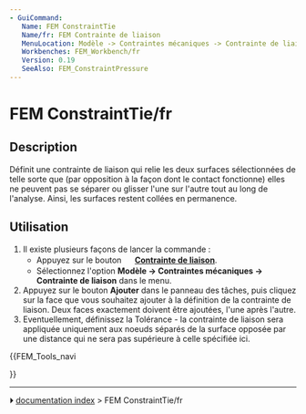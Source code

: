 ```yaml
---
- GuiCommand:
   Name: FEM ConstraintTie
   Name/fr: FEM Contrainte de liaison
   MenuLocation: Modèle -> Contraintes mécaniques -> Contrainte de liaison
   Workbenches: FEM_Workbench/fr
   Version: 0.19
   SeeAlso: FEM_ConstraintPressure
---
```


# FEM ConstraintTie/fr

## Description

Définit une contrainte de liaison qui relie les deux surfaces sélectionnées de telle sorte que (par opposition à la façon dont le contact fonctionne) elles ne peuvent pas se séparer ou glisser l\'une sur l\'autre tout au long de l\'analyse. Ainsi, les surfaces restent collées en permanence.

## Utilisation

1.  Il existe plusieurs façons de lancer la commande :
    -   Appuyez sur le bouton **<img src="images/FEM_ConstraintTie.svg" width=16px> [Contrainte de liaison](FEM_ConstraintTie/fr.md)**.
    -   Sélectionnez l\'option **Modèle → Contraintes mécaniques → <img src="images/FEM_ConstraintTie.svg" width=16px> Contrainte de liaison** dans le menu.
2.  Appuyez sur le bouton **Ajouter** dans le panneau des tâches, puis cliquez sur la face que vous souhaitez ajouter à la définition de la contrainte de liaison. Deux faces exactement doivent être ajoutées, l\'une après l\'autre.
3.  Eventuellement, définissez la Tolérance - la contrainte de liaison sera appliquée uniquement aux noeuds séparés de la surface opposée par une distance qui ne sera pas supérieure à celle spécifiée ici.





{{FEM_Tools_navi

}}



---
⏵ [documentation index](../README.md) > FEM ConstraintTie/fr

